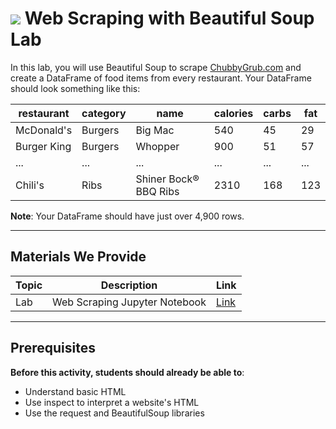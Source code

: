 <!---
Questions? Comments?:
1. Log an issue to this repo to alert us of a problem.
2. Suggest an edit yourself by forking this repo, making edits, and submitting a pull request with your changes back to our master branch.
3. Reach out to the data team on Slack and share your thoughts!
--->

# ![](https://ga-dash.s3.amazonaws.com/production/assets/logo-9f88ae6c9c3871690e33280fcf557f33.png) Web Scraping with Beautiful Soup Lab

<!--- Unit and sequence information. This template is an instructor-facing description for a given activity or lab. --->

In this lab, you will use Beautiful Soup to scrape [ChubbyGrub.com](http://chubbygrub.com) and create a DataFrame of food items from every restaurant. Your DataFrame should look something like this:

| restaurant | category | name    | calories | carbs | fat |
|------------|----------|---------|----------|-------|-----|
| McDonald's | Burgers  | Big Mac | 540      | 45    | 29  |
| Burger King | Burgers  | Whopper | 900      | 51    | 57  |
| ... | ...  | ... | ...      | ...    | ...  |
| Chili's | Ribs  | Shiner Bock® BBQ Ribs | 2310      | 168    | 123  |


**Note**: Your DataFrame should have just over 4,900 rows.

---

## Materials We Provide
<!--- This section is a table of contents for the activity. The table structure breaks down repo resources into types, distinguishing between  notebooks and supporting materials. Note that the table below demonstrates the total possible range of materials; most lessons won't require all of the categories below. Also note that every item in the repo should get its own line and link, like the example shown for data. --->

| Topic | Description | Link |
| --- | --- | --- |
| Lab |  Web Scraping Jupyter Notebook | [Link](./BeautifulSoup.ipynb)|

---

## Prerequisites
<!--- This section explains the relevant prerequisites; in other words, what do students need to know to be able to benefit and perform the tasks required in this activity/lab? List all relevant skills or prior learning objectives --->

**Before this activity, students should already be able to**:
- Understand basic HTML
- Use inspect to interpret a website's HTML
- Use the request and BeautifulSoup libraries
